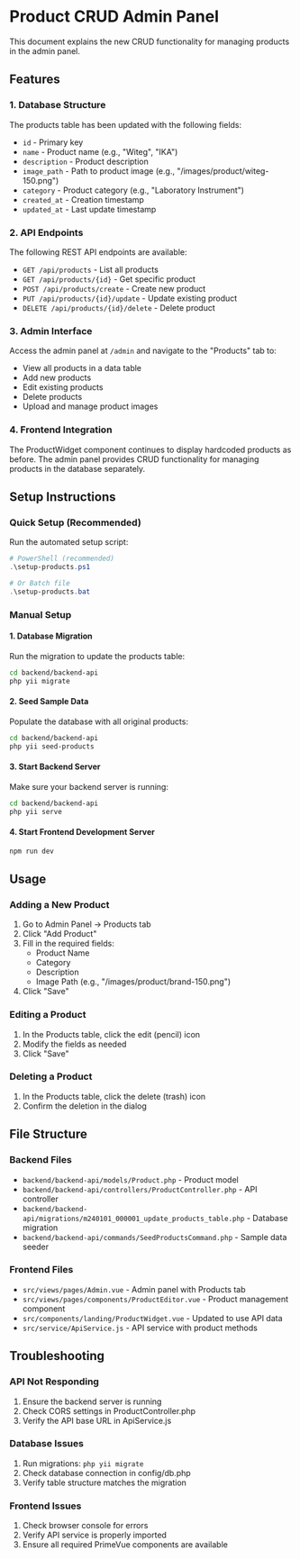 # Product CRUD Admin Panel

This document explains the new CRUD functionality for managing products in the admin panel.

## Features

### 1. Database Structure
The products table has been updated with the following fields:
- `id` - Primary key
- `name` - Product name (e.g., "Witeg", "IKA")
- `description` - Product description
- `image_path` - Path to product image (e.g., "/images/product/witeg-150.png")
- `category` - Product category (e.g., "Laboratory Instrument")
- `created_at` - Creation timestamp
- `updated_at` - Last update timestamp

### 2. API Endpoints
The following REST API endpoints are available:

- `GET /api/products` - List all products
- `GET /api/products/{id}` - Get specific product
- `POST /api/products/create` - Create new product
- `PUT /api/products/{id}/update` - Update existing product
- `DELETE /api/products/{id}/delete` - Delete product

### 3. Admin Interface
Access the admin panel at `/admin` and navigate to the "Products" tab to:
- View all products in a data table
- Add new products
- Edit existing products
- Delete products
- Upload and manage product images

### 4. Frontend Integration
The ProductWidget component continues to display hardcoded products as before. The admin panel provides CRUD functionality for managing products in the database separately.

## Setup Instructions

### Quick Setup (Recommended)
Run the automated setup script:
```powershell
# PowerShell (recommended)
.\setup-products.ps1

# Or Batch file
.\setup-products.bat
```

### Manual Setup

#### 1. Database Migration
Run the migration to update the products table:
```bash
cd backend/backend-api
php yii migrate
```

#### 2. Seed Sample Data
Populate the database with all original products:
```bash
cd backend/backend-api
php yii seed-products
```

#### 3. Start Backend Server
Make sure your backend server is running:
```bash
cd backend/backend-api
php yii serve
```

#### 4. Start Frontend Development Server
```bash
npm run dev
```

## Usage

### Adding a New Product
1. Go to Admin Panel → Products tab
2. Click "Add Product"
3. Fill in the required fields:
   - Product Name
   - Category
   - Description
   - Image Path (e.g., "/images/product/brand-150.png")
4. Click "Save"

### Editing a Product
1. In the Products table, click the edit (pencil) icon
2. Modify the fields as needed
3. Click "Save"

### Deleting a Product
1. In the Products table, click the delete (trash) icon
2. Confirm the deletion in the dialog

## File Structure

### Backend Files
- `backend/backend-api/models/Product.php` - Product model
- `backend/backend-api/controllers/ProductController.php` - API controller
- `backend/backend-api/migrations/m240101_000001_update_products_table.php` - Database migration
- `backend/backend-api/commands/SeedProductsCommand.php` - Sample data seeder

### Frontend Files
- `src/views/pages/Admin.vue` - Admin panel with Products tab
- `src/views/pages/components/ProductEditor.vue` - Product management component
- `src/components/landing/ProductWidget.vue` - Updated to use API data
- `src/service/ApiService.js` - API service with product methods

## Troubleshooting

### API Not Responding
1. Ensure the backend server is running
2. Check CORS settings in ProductController.php
3. Verify the API base URL in ApiService.js

### Database Issues
1. Run migrations: `php yii migrate`
2. Check database connection in config/db.php
3. Verify table structure matches the migration

### Frontend Issues
1. Check browser console for errors
2. Verify API service is properly imported
3. Ensure all required PrimeVue components are available
